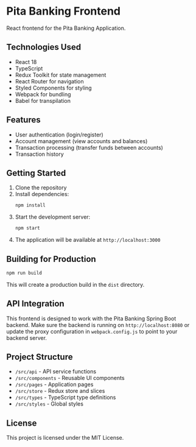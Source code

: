 # Pita Banking Frontend

React frontend for the Pita Banking Application.

## Technologies Used

- React 18
- TypeScript
- Redux Toolkit for state management
- React Router for navigation
- Styled Components for styling
- Webpack for bundling
- Babel for transpilation

## Features

- User authentication (login/register)
- Account management (view accounts and balances)
- Transaction processing (transfer funds between accounts)
- Transaction history

## Getting Started

1. Clone the repository
2. Install dependencies:
   ```bash
   npm install
   ```
3. Start the development server:
   ```bash
   npm start
   ```
4. The application will be available at `http://localhost:3000`

## Building for Production

```bash
npm run build
```

This will create a production build in the `dist` directory.

## API Integration

This frontend is designed to work with the Pita Banking Spring Boot backend. Make sure the backend is running on `http://localhost:8080` or update the proxy configuration in `webpack.config.js` to point to your backend server.

## Project Structure

- `/src/api` - API service functions
- `/src/components` - Reusable UI components
- `/src/pages` - Application pages
- `/src/store` - Redux store and slices
- `/src/types` - TypeScript type definitions
- `/src/styles` - Global styles

## License

This project is licensed under the MIT License.